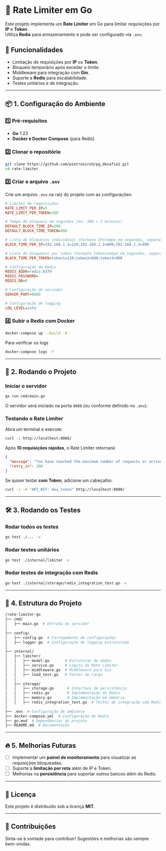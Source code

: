 # 🚀 Rate Limiter em Go

Este projeto implementa um **Rate Limiter** em Go para limitar requisições por **IP** e **Token**.  
Utiliza **Redis** para armazenamento e pode ser configurado via `.env`.

## 📌 Funcionalidades

- Limitação de requisições por **IP** ou **Token**.
- Bloqueio temporário após exceder o limite.
- Middleware para integração com **Gin**.
- Suporte a **Redis** para escalabilidade.
- Testes unitários e de integração.

---

## 📦 1. Configuração do Ambiente

### **1️⃣ Pré-requisitos**

- **Go** 1.23
- **Docker e Docker Compose** (para Redis)

### **2️⃣ Clonar o repositório**

```sh
git clone https://github.com/pietronirod/pg_desafio1.git
cd rate-limiter
```

### **3️⃣ Criar o arquivo `.env`**

Crie um arquivo `.env` na raiz do projeto com as configurações:

```ini
# Limites de requisições
RATE_LIMIT_PER_IP=5
RATE_LIMIT_PER_TOKEN=100

# Tempo de bloqueio em segundos (ex: 300 = 5 minutos)
DEFAULT_BLOCK_TIME_IP=300
DEFAULT_BLOCK_TIME_TOKEN=600

# Lista de bloqueios individuais (Formato IP=tempo_em_segundos, separado por ;)
BLOCK_TIME_PER_IP=192.168.1.1=120;192.168.1.2=600;192.168.1.3=900

# Lista de bloqueios por token (Formato token=tempo_em_segundos, separado por ;)
BLOCK_TIME_PER_TOKEN=token1=120;token2=600;token3=900

# Configuração do Redis
REDIS_ADDR=redis:6379
REDIS_PASSWORD=
REDIS_DB=0

# Configuração do servidor
SERVER_PORT=8080

# Configuração de logging
LOG_LEVEL=info
```

### **4️⃣ Subir o Redis com Docker**

```sh
docker-compose up --build -d
```

Para verificar os logs

```sh
docker-compose logs -f
```

---

## 🚀 2. Rodando o Projeto

### **Iniciar o servidor**

```sh
go run cmd/main.go
```

O servidor será iniciado na porta `8080` (ou conforme definido no `.env`).

### **Testando o Rate Limiter**

Abra um terminal e execute:

```sh
curl -i http://localhost:8080/
```

Após **10 requisições rápidas**, o Rate Limiter retornará:

```json
{
  "message": "You have reached the maximum number of requests or actions allowed within a certain time frame",
  "retry_in": 300
}
```

Se quiser testar **com Token**, adicione um cabeçalho:

```sh
curl -i -H "API_KEY: meu_token" http://localhost:8080/
```

---

## 🛠️ 3. Rodando os Testes

### **Rodar todos os testes**

```sh
go test ./... -v
```

### **Rodar testes unitários**

```sh
go test ./internal/limiter -v
```

### **Rodar testes de integração com Redis**

```sh
go test ./internal/storage/redis_integration_test.go -v
```

---

## 📌 4. Estrutura do Projeto

```bash
/rate-limiter-go
├── cmd/
│   ├── main.go  # Entrada do servidor
│
├── config/
│   ├── config.go  # Carregamento de configurações
│   ├── logger.go  # Configuração do logging estruturado
│
├── internal/
│   ├── limiter/
│   │   ├── model.go       # Estruturas de dados
│   │   ├── service.go     # Lógica do Rate Limiter
│   │   ├── middleware.go  # Middleware para Gin
│   │   ├── load_test.go   # Testes de carga
│   │
│   ├── storage/
│   │   ├── storage.go      # Interface de persistência
│   │   ├── redis.go        # Implementação do Redis
│   │   ├── memory.go       # Implementação em memória
│   │   ├── redis_integration_test.go  # Testes de integração com Redis
│
├── .env  # Configuração de ambiente
├── docker-compose.yml  # Configuração do Redis
├── go.mod  # Dependências do projeto
├── README.md  # Documentação
```

---

## 🔥 5. Melhorias Futuras

- [ ] Implementar um **painel de monitoramento** para visualizar as requisições bloqueadas.
- [ ] Suporte a **limitação por rota** além de IP e Token.
- [ ] Melhorias na **persistência** para suportar outros bancos além do Redis.

---

## 🐝 Licença

Este projeto é distribuído sob a licença **MIT**.

---

## 🚀 Contribuições

Sinta-se à vontade para contribuir! Sugestões e melhorias são sempre bem-vindas.  
